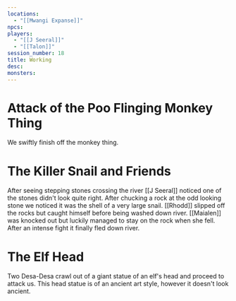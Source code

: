 ```yaml
---
locations:
  - "[[Mwangi Expanse]]"
npcs: 
players:
  - "[[J Seeral]]"
  - "[[Talon]]"
session_number: 18
title: Working
desc: 
monsters:
---
```

# Attack of the Poo Flinging Monkey Thing
We swiftly finish off the monkey thing.

# The Killer Snail and Friends
After seeing stepping stones crossing the river [[J Seeral]] noticed one of the stones didn't look quite right.  After chucking a rock at the odd looking stone we noticed it was the shell of a very large snail.  [[Rhodd]] slipped off the rocks but caught himself before being washed down river.  [[Maialen]] was knocked out but luckily managed to stay on the rock when she fell. After an intense fight it finally fled down river.

# The Elf Head
Two Desa-Desa crawl out of a giant statue of an elf's head and proceed to attack us.  This head statue is of an ancient art style, however it doesn't look ancient.
